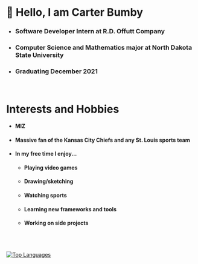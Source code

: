 # :wave: Hello, I am Carter Bumby
<ul>
  <h3><li>Software Developer Intern at R.D. Offutt Company</li></h3>
  <h3><li>Computer Science and Mathematics major at North Dakota State University</li></h3>
  <h3><li>Graduating December 2021</li></h3>
</ul>
<br>

# Interests and Hobbies
<ul>
  <h4><li>MIZ</li></h4>
  <h4><li>Massive fan of the Kansas City Chiefs and any St. Louis sports team</li></h4>
  <h4><li>In my free time I enjoy...</li></h4>
  <ul>
    <h4><li>Playing video games</li></h4>
    <h4><li>Drawing/sketching</li></h4>
    <h4><li>Watching sports</li></h4>
    <h4><li>Learning new frameworks and tools</li></h4>
    <h4><li>Working on side projects</li></h4>
  </ul>
</ul>
<br></br>

[![Top Languages](https://github-readme-stats.vercel.app/api/top-langs/?username=carterbumby&langs_count=10&theme=nightowl)](https://github.com/carterbumby/github-readme-stats)
